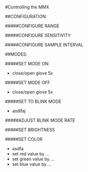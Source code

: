 #Controlling the MMX

##CONFIGURATION:

#####CONFIGURE RANGE


#####CONFIGURE SENSITIVITY


#####CONFIGURE SAMPLE INTERVAL


##MODES:

#####SET MODE ON:
- close/open glove 5x

#####SET MODE OFF
- close/open glove 5x

#####SET TO BLINK MODE
- asdlfaj


#####ADJUST BLINK MODE RATE


#####SET BRIGHTNESS


#####SET COLOR
- asdfa
- set red value by ...
- set green value by ...
- set blue value by ...







